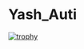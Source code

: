 # Yash_Auti

[![trophy](https://github-profile-trophy.vercel.app/?username=yashu_1422)](https://github.com/ryo-ma/github-profile-trophy)
